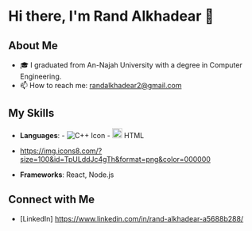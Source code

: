 # Hi there, I'm Rand Alkhadear 👋

## About Me
- 🎓 I graduated from An-Najah University with a degree in Computer Engineering.
- 📫 How to reach me: randalkhadear2@gmail.com

## My Skills
- **Languages**:  - ![C++ Icon](https://img.icons8.com/color/48/000000/c-plus-plus-logo.png)   - <img src="https://img.icons8.com/color/48/000000/html-5--v1.png" width="20"/> HTML

- https://img.icons8.com/?size=100&id=TpULddJc4gTh&format=png&color=000000
- **Frameworks**: React, Node.js



## Connect with Me
- [LinkedIn] https://www.linkedin.com/in/rand-alkhadear-a5688b288/
